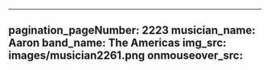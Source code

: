 ------
pagination_pageNumber: 2223
musician_name: Aaron
band_name: The Americas
img_src: images/musician2261.png
onmouseover_src: 
------